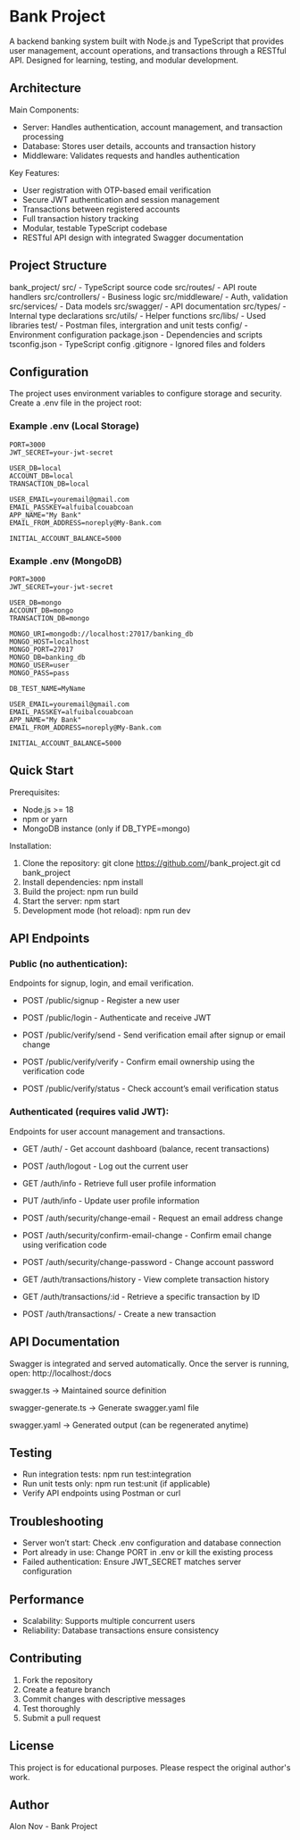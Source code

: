# Bank Project

A backend banking system built with Node.js and TypeScript that provides user management, account operations, and transactions through a RESTful API. Designed for learning, testing, and modular development.

## Architecture

Main Components:
- Server: Handles authentication, account management, and transaction processing
- Database: Stores user details, accounts and transaction history
- Middleware: Validates requests and handles authentication

Key Features:
- User registration with OTP-based email verification
- Secure JWT authentication and session management
- Transactions between registered accounts
- Full transaction history tracking
- Modular, testable TypeScript codebase
- RESTful API design with integrated Swagger documentation


## Project Structure

bank_project/
src/                   	- TypeScript source code
src/routes/            	- API route handlers
src/controllers/       	- Business logic
src/middleware/        	- Auth, validation
src/services/          	- Data models
src/swagger/			- API documentation
src/types/				- Internal type declarations
src/utils/             	- Helper functions
src/libs/				- Used libraries
test/                 	- Postman files, intergration and unit tests
config/                	- Environment configuration
package.json           	- Dependencies and scripts
tsconfig.json          	- TypeScript config
.gitignore             	- Ignored files and folders

## Configuration

The project uses environment variables to configure storage and security.
Create a .env file in the project root:

### Example .env (Local Storage)
	PORT=3000
	JWT_SECRET=your-jwt-secret
	
	USER_DB=local
	ACCOUNT_DB=local
	TRANSACTION_DB=local
	
	USER_EMAIL=youremail@gmail.com
	EMAIL_PASSKEY=alfuibalcouabcoan 
	APP_NAME="My Bank"
	EMAIL_FROM_ADDRESS=noreply@My-Bank.com
	
	INITIAL_ACCOUNT_BALANCE=5000
	
### Example .env (MongoDB)
	PORT=3000
	JWT_SECRET=your-jwt-secret

	USER_DB=mongo
	ACCOUNT_DB=mongo
	TRANSACTION_DB=mongo

	MONGO_URI=mongodb://localhost:27017/banking_db
	MONGO_HOST=localhost
	MONGO_PORT=27017
	MONGO_DB=banking_db
	MONGO_USER=user
	MONGO_PASS=pass

	DB_TEST_NAME=MyName

	USER_EMAIL=youremail@gmail.com
	EMAIL_PASSKEY=alfuibalcouabcoan 
	APP_NAME="My Bank"
	EMAIL_FROM_ADDRESS=noreply@My-Bank.com

	INITIAL_ACCOUNT_BALANCE=5000
	
## Quick Start

Prerequisites:
- Node.js >= 18
- npm or yarn
- MongoDB instance (only if DB_TYPE=mongo)

Installation:
1. Clone the repository: git clone https://github.com/<your-username>/bank_project.git
   cd bank_project
2. Install dependencies: npm install
3. Build the project: npm run build
4. Start the server: npm start
5. Development mode (hot reload): npm run dev

## API Endpoints

### Public (no authentication):
Endpoints for signup, login, and email verification.

- POST 	/public/signup - Register a new user
- POST 	/public/login - Authenticate and receive JWT

- POST	/public/verify/send - Send verification email after signup or email change
- POST 	/public/verify/verify - Confirm email ownership using the verification code
- POST 	/public/verify/status - Check account’s email verification status

### Authenticated (requires valid JWT):
Endpoints for user account management and transactions.

- GET 	/auth/ - Get account dashboard (balance, recent transactions)
- POST 	/auth/logout - Log out the current user

- GET	/auth/info - Retrieve full user profile information
- PUT	/auth/info - Update user profile information

- POST 	/auth/security/change-email - Request an email address change
- POST	/auth/security/confirm-email-change - Confirm email change using verification code
- POST 	/auth/security/change-password - Change account password

- GET 	/auth/transactions/history - View complete transaction history
- GET	/auth/transactions/:id - Retrieve a specific transaction by ID
- POST 	/auth/transactions/ - Create a new transaction


## API Documentation

Swagger is integrated and served automatically.
Once the server is running, open:
http://localhost:<PORT>/docs

swagger.ts -> Maintained source definition

swagger-generate.ts -> Generate swagger.yaml file

swagger.yaml -> Generated output (can be regenerated anytime)
    
## Testing

- Run integration tests: npm run test:integration
- Run unit tests only: npm run test:unit (if applicable)
- Verify API endpoints using Postman or curl

## Troubleshooting

- Server won’t start: Check .env configuration and database connection
- Port already in use: Change PORT in .env or kill the existing process
- Failed authentication: Ensure JWT_SECRET matches server configuration

## Performance

- Scalability: Supports multiple concurrent users
- Reliability: Database transactions ensure consistency

## Contributing

1. Fork the repository
2. Create a feature branch
3. Commit changes with descriptive messages
4. Test thoroughly
5. Submit a pull request

## License

This project is for educational purposes. Please respect the original author's work.

## Author

Alon Nov - Bank Project


